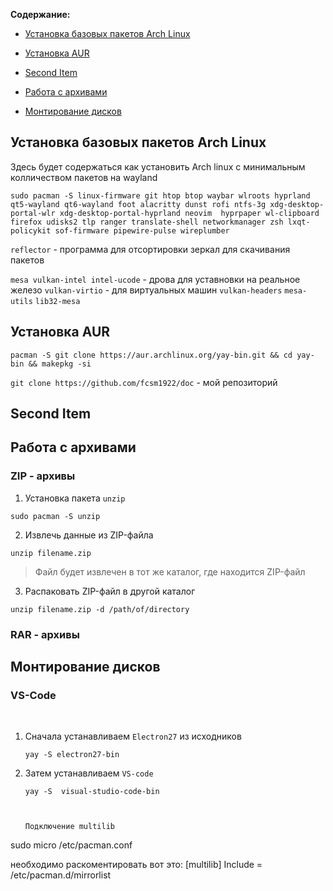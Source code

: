  **Содержание:**

 - [Установка базовых пакетов Arch Linux](#первый-элемент)

 - [Установка AUR](#второй-элемент)

 - [Second Item](#третий-элемент)

 - [Работа с архивами](#четвертый-элемент)

 - [Монтирование дисков](#пятный-элемент)

 <!-- headings -->

 <a id="первый-элемент"></a>

## Установка базовых пакетов Arch Linux

Здесь будет содержаться как установить Arch linux с минимальным колличеством пакетов на wayland
  ```
  sudo pacman -S linux-firmware git htop btop waybar wlroots hyprland qt5-wayland qt6-wayland foot alacritty dunst rofi ntfs-3g xdg-desktop-portal-wlr xdg-desktop-portal-hyprland neovim  hyprpaper wl-clipboard  firefox udisks2 tlp ranger translate-shell networkmanager zsh lxqt-policykit sof-firmware pipewire-pulse wireplumber
  ```
 
 `reflector` - программа для отсортировки зеркал для скачивания пакетов


`mesa vulkan-intel intel-ucode`   - дрова для уставновки на реальное железо
`vulkan-virtio` - для виртуальных машин
`vulkan-headers`
`mesa-utils`
`lib32-mesa`

 <a id="#второй-элемен"></a>

## Установка AUR

  ```
  pacman -S git clone https://aur.archlinux.org/yay-bin.git && cd yay-bin && makepkg -si
  ```
 
 `git clone https://github.com/fcsm1922/doc` - мой репозиторий



 <a id="третий-элемент"></a>

## Second Item



 <a id="четвертый-элемент"></a>

## Работа с архивами

 ### ZIP - архивы

1. Установка пакета `unzip`

  ```
  sudo pacman -S unzip
  ```
2. Извлечь данные из ZIP-файла
  ```
  unzip filename.zip
  ```
> Файл будет извлечен в тот же каталог, где находится ZIP-файл
3. Распаковать ZIP-файл в другой каталог 
  ```
  unzip filename.zip -d /path/of/directory
  ```
 
 ### RAR - архивы

 <a id="пятый-элемент"></a>

 ## Монтирование дисков

### VS-Code
<br>

1. Сначала устанавливаем `Electron27` из исходников

    ```
    yay -S electron27-bin
    ```
2. Затем устанавливаем `VS-code`

    ```
    yay -S  visual-studio-code-bin



    Подключение multilib

sudo micro /etc/pacman.conf

необходимо раскоментировать вот это:
[multilib]
Include = /etc/pacman.d/mirrorlist